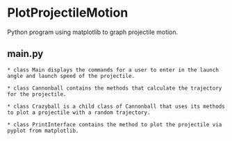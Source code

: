 # PlotProjectileMotion
Python program using matplotlib to graph projectile motion.

## main.py
    * class Main displays the commands for a user to enter in the launch angle and launch speed of the projectile.

    * class Cannonball contains the methods that calculate the trajectory for the projectile.
    
    * class Crazyball is a child class of Cannonball that uses its methods to plot a projectile with a random trajectory.
    
    * class PrintInterface contains the method to plot the projectile via pyplot from matplotlib.
